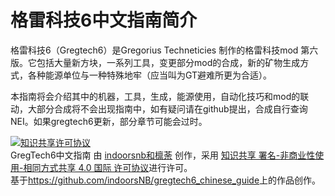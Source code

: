 # 格雷科技6中文指南简介

格雷科技6（Gregtech6）是Gregorius Techneticies 制作的格雷科技mod 第六版。它包括大量新方块，一系列工具，变更部分mod的合成，新的矿物生成方式，各种能源单位与一种特殊地牢（应当叫为GT避难所更为合适）。

本指南将会介绍其中的机器，工具，生成，能源使用，自动化技巧和mod的联动，大部分合成将不会出现指南中，如有疑问请在github提出，合成自行查询NEI。如果gregtech6更新，部分章节可能会过时。

<a rel="license" href="http://creativecommons.org/licenses/by-nc-sa/4.0/"><img alt="知识共享许可协议" style="border-width:0" src="https://i.creativecommons.org/l/by-nc-sa/4.0/88x31.png" /></a><br /><span xmlns:dct="http://purl.org/dc/terms/" property="dct:title">GregTech6中文指南</span> 由 <a xmlns:cc="http://creativecommons.org/ns#" href="https://www.gitbook.com/book/indoorsnb/gregtech6_chinese_guide" property="cc:attributionName" rel="cc:attributionURL">indoorsnb和檩荼</a> 创作，采用 <a rel="license" href="http://creativecommons.org/licenses/by-nc-sa/4.0/">知识共享 署名-非商业性使用-相同方式共享 4.0 国际 许可协议</a>进行许可。<br />基于<a xmlns:dct="http://purl.org/dc/terms/" href="https://github.com/indoorsNB/gregtech6_chinese_guide" rel="dct:source">https://github.com/indoorsNB/gregtech6_chinese_guide</a>上的作品创作。